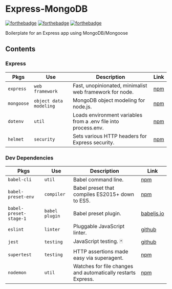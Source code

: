 # Express-MongoDB

[![forthebadge](https://forthebadge.com/images/badges/built-with-swag.svg)](https://forthebadge.com) [![forthebadge](https://forthebadge.com/images/badges/contains-cat-gifs.svg)](https://forthebadge.com) [![forthebadge](https://forthebadge.com/images/badges/60-percent-of-the-time-works-every-time.svg)](https://forthebadge.com)

Boilerplate for an Express app using MongoDB/Mongoose

## Contents

### Express

| Pkgs       | Use                    | Description                                                    | Link                                          |
| ---------- | ---------------------- | -------------------------------------------------------------- | --------------------------------------------- |
| `express`  | `web framework`        | Fast, unopinionated, minimalist web framework for node.        | [npm](https://www.npmjs.com/package/express)  |
| `mongoose` | `object data modeling` | MongoDB object modeling for node.js.                           | [npm](https://www.npmjs.com/package/mongoose) |
| `dotenv`   | `util`                 | Loads environment variables from a .env file into process.env. | [npm](https://www.npmjs.com/package/dotenv)   |
| `helmet`   | `security`             | Sets various HTTP headers for Express security.                | [npm](https://www.npmjs.com/package/helmet)   |

### Dev Dependencies

| Pkgs                   | Use            | Description                                                  | Link                                                                  |
| ---------------------- | -------------- | ------------------------------------------------------------ | --------------------------------------------------------------------- |
| `babel-cli`            | `util`         | Babel command line.                                          | [npm](https://www.npmjs.com/package/babel-cli)                        |
| `babel-preset-env`     | `compiler`     | Babel preset that compiles ES2015+ down to ES5.              | [npm](https://www.npmjs.com/package/babel-preset-env)                 |
| `babel-preset-stage-1` | `babel plugin` | Babel preset plugin.                                         | [babeljs.io](https://babeljs.io/docs/en/babel-preset-stage-1#docsNav) |
| `eslint`               | `linter`       | Pluggable JavaScript linter.                                 | [github](https://github.com/eslint)                                   |
| `jest`                 | `testing`      | JavaScript testing. 🃏                                       | [github](https://github.com/facebook/jest)                            |
| `supertest`            | `testing`      | HTTP assertions made easy via superagent.                    | [npm](https://www.npmjs.com/package/supertest)                        |
| `nodemon`              | `util`         | Watches for file changes and automatically restarts Express. | [npm](https://www.npmjs.com/package/nodemon)                          |
